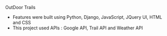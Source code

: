 OutDoor Trails
- Features were built using Python, Django, JavaScript, JQuery UI, HTML and CSS
- This project used APIs : Google API, Trail API and Weather API
